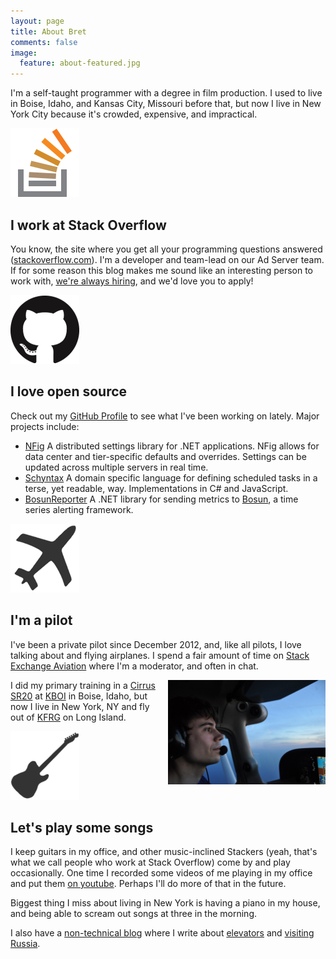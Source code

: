 ```yaml
---
layout: page
title: About Bret
comments: false
image:
  feature: about-featured.jpg
---
```


I'm a self-taught programmer with a degree in film production. I used to live in Boise, Idaho, and Kansas City, Missouri before that, but now I live in New York City because it's crowded, expensive, and impractical.

<div class="about-section">
  <div class="section-icon">
    <img src="/images/so-icon.png" style="width:110px; height:110px;">
  </div>
  <div class="section-text">
    <h2>I work at Stack Overflow</h2>
    <p>
      You know, the site where you get all your programming questions answered (<a href="http://stackoverflow.com">stackoverflow.com</a>). I'm a developer and team-lead on our Ad Server team. If for some reason this blog makes me sound like an interesting person to work with, <a href="http://stackexchange.com/work-here">we're always hiring</a>, and we'd love you to apply!
    </p>
  </div>
</div>

<div class="about-section">
  <div class="section-icon">
    <img src="/images/github.png" style="width:110px; height:110px;">
  </div>
  <div class="section-text">
    <h2>I love open source</h2>
    <p>
      Check out my <a href="https://github.com/bretcope">GitHub Profile</a> to see what I've been working on lately. Major projects include:
    </p>
    <ul>
      <li>
        <a href="https://github.com/NFig">NFig</a> A distributed settings library for .NET applications. NFig allows for data center and tier-specific defaults and overrides. Settings can be updated across multiple servers in real time.
      </li>
      <li>
        <a href="https://github.com/schyntax/schyntax">Schyntax</a> A domain specific language for defining scheduled tasks in a terse, yet readable, way. Implementations in C# and JavaScript.
      </li>
      <li>
        <a href="">BosunReporter</a> A .NET library for sending metrics to <a href="http://bosun.org">Bosun</a>, a time series alerting framework.
      </li>
    </ul>
  </div>
</div>

<div class="about-section">
  <div class="section-icon">
    <img src="/images/airplane.png" style="width:110px; height:110px;">
  </div>
  <div class="section-text">
    <h2>I'm a pilot</h2>
    <p>
      I've been a private pilot since December 2012, and, like all pilots, I love talking about and flying airplanes. I spend a fair amount of time on <a href="http://aviation.stackexchange.com">Stack Exchange Aviation</a> where I'm a moderator, and often in chat.
    </p>
    <p>
      <img src="/images/bret-pilot.jpg" style="float:right; width:50%; max-width:260px; margin-left:1em;">
      I did my primary training in a <a href="http://en.wikipedia.org/wiki/Cirrus_SR20">Cirrus SR20</a> at <a href="http://skyvector.com/airport/BOI/Boise-Air-Terminal-Gowen-Field-Airport">KBOI</a> in Boise, Idaho, but now I live in New York, NY and fly out of <a href="http://skyvector.com/airport/FRG/Republic-Airport">KFRG</a> on Long Island.
    </p>
  </div>
</div>

<div class="about-section">
  <div class="section-icon">
    <img src="/images/guitar.png" style="width:110px; height:110px;">
  </div>
  <div class="section-text">
    <h2>Let's play some songs</h2>
    <p>
      I keep guitars in my office, and other music-inclined Stackers (yeah, that's what we call people who work at Stack Overflow) come by and play occasionally. One time I recorded some videos of me playing in my office and put them <a href="https://www.youtube.com/channel/UCP7uZX8WcqhM_KjAyX3v9Mw">on youtube</a>. Perhaps I'll do more of that in the future.
    </p>
    <p>
      Biggest thing I miss about living in New York is having a piano in my house, and being able to scream out songs at three in the morning.
    </p>
  </div>
</div>

I also have a [non-technical blog](http://bretcope.blogspot.com/) where I write about [elevators](http://bretcope.blogspot.com/2014/02/i-have-favorite-elevator.html) and [visiting Russia](http://bretcope.blogspot.com/2015/04/a-night-in-moscow.html).
